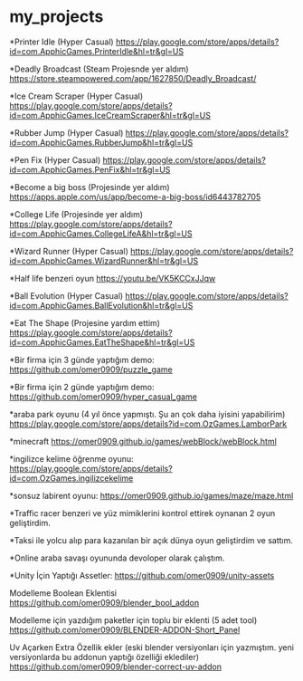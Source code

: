 # my_projects



*Printer Idle (Hyper Casual)
https://play.google.com/store/apps/details?id=com.ApphicGames.PrinterIdle&hl=tr&gl=US

*Deadly Broadcast (Steam Projesnde yer aldım)
https://store.steampowered.com/app/1627850/Deadly_Broadcast/

*Ice Cream Scraper (Hyper Casual)
https://play.google.com/store/apps/details?id=com.ApphicGames.IceCreamScraper&hl=tr&gl=US

*Rubber Jump (Hyper Casual)
https://play.google.com/store/apps/details?id=com.ApphicGames.RubberJump&hl=tr&gl=US

*Pen Fix (Hyper Casual)
https://play.google.com/store/apps/details?id=com.ApphicGames.PenFix&hl=tr&gl=US

*Become a big boss (Projesinde yer aldım)
https://apps.apple.com/us/app/become-a-big-boss/id6443782705

*College Life (Projesinde yer aldım)
https://play.google.com/store/apps/details?id=com.ApphicGames.CollegeLifeA&hl=tr&gl=US

*Wizard Runner (Hyper Casual)
https://play.google.com/store/apps/details?id=com.ApphicGames.WizardRunner&hl=tr&gl=US

*Half life benzeri oyun
https://youtu.be/VK5KCCxJJqw

*Ball Evolution (Hyper Casual)
https://play.google.com/store/apps/details?id=com.ApphicGames.BallEvolution&hl=tr&gl=US

*Eat The Shape (Projesine yardım ettim)
https://play.google.com/store/apps/details?id=com.ApphicGames.EatTheShape&hl=tr&gl=US

*Bir firma için 3 günde yaptığım demo:
https://github.com/omer0909/puzzle_game

*Bir firma için 2 günde yaptığım demo:
https://github.com/omer0909/hyper_casual_game

*araba park oyunu (4 yıl önce yapmıştı. Şu an çok daha iyisini yapabilirim)
https://play.google.com/store/apps/details?id=com.OzGames.LamborPark

*minecraft
 https://omer0909.github.io/games/webBlock/webBlock.html

*ingilizce kelime öğrenme oyunu:
https://play.google.com/store/apps/details?id=com.OzGames.ingilizcekelime

*sonsuz labirent oyunu:
https://omer0909.github.io/games/maze/maze.html

*Traffic racer benzeri ve yüz mimiklerini kontrol ettirek oynanan 2 oyun geliştirdim.

*Taksi ile yolcu alıp para kazanılan bir açık dünya oyun geliştirdim ve sattım.

*Online araba savaşı oyununda devoloper olarak çalıştım.

*Unity İçin Yaptığı Assetler:
https://github.com/omer0909/unity-assets

Modelleme Boolean Eklentisi
https://github.com/omer0909/blender_bool_addon

Modelleme için yazdığım paketler için toplu bir eklenti (5 adet tool)
https://github.com/omer0909/BLENDER-ADDON-Short_Panel

Uv Açarken Extra Özellik ekler (eski blender versiyonları için yazmıştım. yeni versiyonlarda bu addonun yaptığı özelliği eklediler)
https://github.com/omer0909/blender-correct-uv-addon
